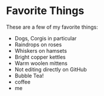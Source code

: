 # Favorite Things

These are a few of my favorite things:

- Dogs, Corgis in particular
- Raindrops on roses
- Whiskers on hamsets
- Bright copper kettles
- Warm woolen mittens
- Not editing directly on GitHub
- Bubble Tea!
- coffee
- me
